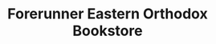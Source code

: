 ---
title: "Forerunner Eastern Orthodox Bookstore"
url: /reno/forerunner-eastern-orthodox-bookstore/
shop: Bücher
---